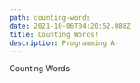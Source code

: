 ```yaml
---
path: counting-words
date: 2021-10-06T04:20:52.088Z
title: Counting Words!
description: Programming A-
---
```

Counting Words